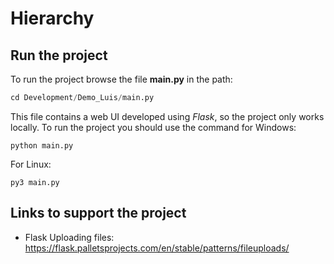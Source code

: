 # Hierarchy

## Run the project
To run the project browse the file **main.py** in the path:
```py
cd Development/Demo_Luis/main.py
```
This file contains a web UI developed using *Flask*, so the project only works locally. To run the project you should use the command for Windows:
```shell
python main.py
```
For Linux:
```shell
py3 main.py
```

## Links to support the project
* Flask Uploading files: <https://flask.palletsprojects.com/en/stable/patterns/fileuploads/>

